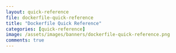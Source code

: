 ```yaml
---
layout: quick-reference
file: dockerfile-quick-reference
title: "Dockerfile Quick Reference"
categories: [quick-reference]
image: /assets/images/banners/dockerfile-quick-reference.png
comments: true
---
```

